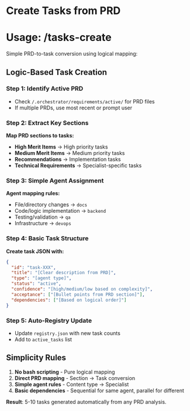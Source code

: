 # Create Tasks from PRD
# Usage: /tasks-create

Simple PRD-to-task conversion using logical mapping:

## Logic-Based Task Creation

### Step 1: Identify Active PRD
- Check `/.orchestrator/requirements/active/` for PRD files
- If multiple PRDs, use most recent or prompt user

### Step 2: Extract Key Sections
**Map PRD sections to tasks:**
- **High Merit Items** → High priority tasks
- **Medium Merit Items** → Medium priority tasks  
- **Recommendations** → Implementation tasks
- **Technical Requirements** → Specialist-specific tasks

### Step 3: Simple Agent Assignment
**Agent mapping rules:**
- File/directory changes → `docs`
- Code/logic implementation → `backend` 
- Testing/validation → `qa`
- Infrastructure → `devops`

### Step 4: Basic Task Structure
**Create task JSON with:**
```json
{
  "id": "task-XXX",
  "title": "[Clear description from PRD]",
  "type": "[agent type]", 
  "status": "active",
  "confidence": "[high/medium/low based on complexity]",
  "acceptance": ["[Bullet points from PRD section]"],
  "dependencies": ["[Based on logical order]"]
}
```

### Step 5: Auto-Registry Update
- Update `registry.json` with new task counts
- Add to `active_tasks` list

## Simplicity Rules
1. **No bash scripting** - Pure logical mapping
2. **Direct PRD mapping** - Section → Task conversion
3. **Simple agent rules** - Content type → Specialist
4. **Basic dependencies** - Sequential for same agent, parallel for different

**Result**: 5-10 tasks generated automatically from any PRD analysis.